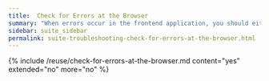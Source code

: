 ```yaml
---
title:  Check for Errors at the Browser
summary: "When errors occur in the frontend application, you should either get an on-screen error, or an error should be logged in the browser console."
sidebar: suite_sidebar
permalink: suite-troubleshooting-check-for-errors-at-the-browser.html
---
```


{% include /reuse/check-for-errors-at-the-browser.md content="yes" extended="no" more="no" %}